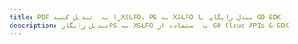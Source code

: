 ---title: PDF را به  تبدیل کنیدXSLFO، PS به XSLFO مبدل رایگان یا GO SDKdescription: تبدیل رایگانPS به XSLFO با استفاده از GO Cloud APIs & SDK همچنین اسناد PDF را در Cloud ایجاد، ویرایش و رندر کنید.---
